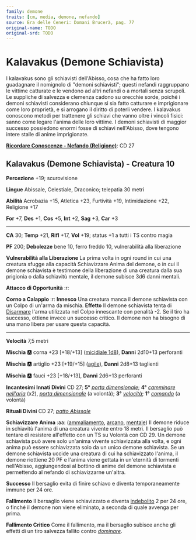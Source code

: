 ```yaml
---
family: demone
traits: [cm, media, demone, nefando]
source: Era delle Ceneri: Domani Brucerà, pag. 77
original-name: TODO
original-srd: TODO
---
```


# Kalavakus (Demone Schiavista)

I kalavakus sono gli schiavisti dell'Abisso, cosa che ha fatto loro guadagnare il nomignolo di "demoni schiavisti"; questi nefandi raggruppano le vittime catturate e le vendono ad altri nefandi o a mortali senza scrupoli. Le suppliche di salvezza e clemenza cadono su orecchie sorde, poiché i demoni schiavisti considerano chiunque si sia fatto catturare e imprigionare come loro proprietà, e si arrogano il diritto di poterli vendere. I kalavakus conoscono metodi per trattenere gli schiavi che vanno oltre i vincoli fisici: sanno come legare l'anima delle loro vittime. I demoni schiavisti di maggior successo possiedono enormi fosse di schiavi nell'Abisso, dove tengono intere stalle di anime imprigionate.

**[Ricordare Conoscenze - Nefando (Religione)](/azioni/ricordare-conoscenze)**: CD 27

## Kalavakus (Demone Schiavista) - Creatura 10

**Percezione** +19; scurovisione

**Lingue** Abissale, Celestiale, Draconico; telepatia 30 metri

**Abilità** Acrobazia +15, Atletica +23, Furtività +19, Intimidazione +22, Religione +17

**For** +7, **Des** +1, **Cos** +5, **Int** +2, **Sag** +3, **Car** +3

***

**CA** 30; **Temp** +21, **Rifl** +17, **Vol** +19; status +1 a tutti i TS contro magia

**PF** 200; **Debolezze** bene 10, ferro freddo 10, vulnerabilità alla liberazione

**Vulnerabilità alla Liberazione** La prima volta in ogni round in cui una creatura sfugge alla capacità Schiavizzare Anima del demone, o in cui il demone schiavista è testimone della liberazione di una creatura dalla sua prigionia o dalla schiavitù mentale, il demone subisce 3d6 danni mentali.

**Attacco di Opportunità** :r:

**Corno a Calappio** :r: **Innesco** Una creatura manca il demone schiavista con un Colpo di un'arma da mischia. **Effetto** Il demone schiavista tenta di [Disarmare](/azioni/disarmare) l'arma utilizzata nel Colpo innescante con penalità -2. Se il tiro ha successo, ottiene invece un successo critico. Il demone non ha bisogno di una mano libera per usare questa capacità.

***

**Velocità** 7,5 metri

**Mischia** :a: corna +23 \[+18/+13] ([micidiale 1d8](/tratti/micidiale)), **Danni** 2d10+13 perforanti

**Mischia** :a: artiglio +23 \[+19/+15] ([agile](/tratti/agile)), **Danni** 2d8+13 taglienti

**Mischia** :a: fauci +23 \[+18/+13], **Danni** 2d6+13 perforanti

**Incantesimi Innati Divini** CD 27; **5°** *[porta dimensionale](/incantesimi/porta-dimensionale)*; **4°** *[camminare nell'aria](/incantesimi/camminare-nellaria)* (x2), *[porta dimensionale](/incantesimi/porta-dimensionale)* (a volontà); **3°** *[velocità](/incantesimi/velocita)*; **1°** *[comando](/incantesimi/comando)* (a volontà)

**Rituali Divini** CD 27; *[patto Abissale](/incantesimi/rituali)*

**Schiavizzare Anima** :aa:  ([ammaliamento](/tratti/ammaliamento), [arcano](/tratti/arcano), [mentale](/tratti/mentale)) Il demone riduce in schiavitù l'anima di una creatura vivente entro 18 metri. Il bersaglio può tentare di resistere all'effetto con un TS su Volontà con CD 29. Un demone schiavista può avere solo un'anima vivente schiavizzata alla volta, e ogni anima può essere schiavizzata solo da un unico demone schiavista. Se un demone schiavista uccide una creatura di cui ha schiavizzato l'anima, il demone riottiene 20 PF e l'anima viene gettata in un'eternità di tormenti nell'Abisso, aggiungendosi al bottino di anime del demone schiavista e permettendo al nefando di schiavizzarne un'altra.

**Successo** Il bersaglio evita di finire schiavo e diventa temporaneamente immune per 24 ore.

**Fallimento** Il bersaglio viene schiavizzato e diventa [indebolito](/condizioni/indebolito) 2 per 24 ore, o finché il demone non viene eliminato, a seconda di quale avvenga per prima.

**Fallimento Critico** Come il fallimento, ma il bersaglio subisce anche gli effetti di un tiro salvezza fallito contro *[dominare](/incantesimi/dominare)*.
